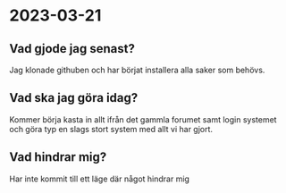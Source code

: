 # 2023-03-21

## Vad gjode jag senast?

Jag klonade githuben och har börjat installera alla saker som behövs.

## Vad ska jag göra idag?

Kommer börja kasta in allt ifrån det gammla forumet samt login systemet och göra typ en slags stort system med allt vi har gjort.

## Vad hindrar mig?

Har inte kommit till ett läge där något hindrar mig 
